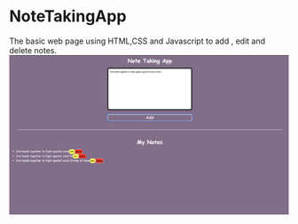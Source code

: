 <h1> NoteTakingApp </h1>

<p>The basic web page using HTML,CSS and Javascript to add , edit and delete notes.

<img src="NoteApp.jpg">
